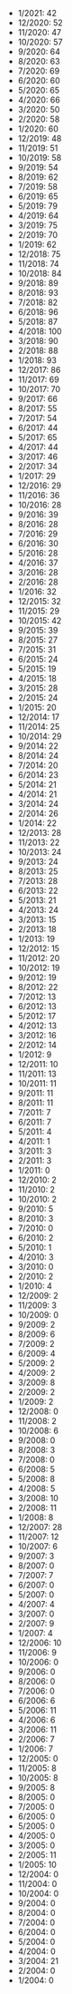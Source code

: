 *  1/2021: 42
*  12/2020: 52
*  11/2020: 47
*  10/2020: 57
*  9/2020: 64
*  8/2020: 63
*  7/2020: 69
*  6/2020: 60
*  5/2020: 65
*  4/2020: 66
*  3/2020: 50
*  2/2020: 58
*  1/2020: 60
*  12/2019: 48
*  11/2019: 51
*  10/2019: 58
*  9/2019: 54
*  8/2019: 62
*  7/2019: 58
*  6/2019: 65
*  5/2019: 79
*  4/2019: 64
*  3/2019: 75
*  2/2019: 70
*  1/2019: 62
*  12/2018: 75
*  11/2018: 74
*  10/2018: 84
*  9/2018: 89
*  8/2018: 93
*  7/2018: 82
*  6/2018: 96
*  5/2018: 87
*  4/2018: 100
*  3/2018: 90
*  2/2018: 88
*  1/2018: 93
*  12/2017: 86
*  11/2017: 69
*  10/2017: 70
*  9/2017: 66
*  8/2017: 55
*  7/2017: 54
*  6/2017: 44
*  5/2017: 65
*  4/2017: 44
*  3/2017: 46
*  2/2017: 34
*  1/2017: 29
*  12/2016: 29
*  11/2016: 36
*  10/2016: 28
*  9/2016: 39
*  8/2016: 28
*  7/2016: 29
*  6/2016: 30
*  5/2016: 28
*  4/2016: 37
*  3/2016: 28
*  2/2016: 28
*  1/2016: 32
*  12/2015: 32
*  11/2015: 29
*  10/2015: 42
*  9/2015: 39
*  8/2015: 27
*  7/2015: 31
*  6/2015: 24
*  5/2015: 19
*  4/2015: 18
*  3/2015: 28
*  2/2015: 24
*  1/2015: 20
*  12/2014: 17
*  11/2014: 25
*  10/2014: 29
*  9/2014: 22
*  8/2014: 24
*  7/2014: 20
*  6/2014: 23
*  5/2014: 21
*  4/2014: 21
*  3/2014: 24
*  2/2014: 26
*  1/2014: 22
*  12/2013: 28
*  11/2013: 22
*  10/2013: 24
*  9/2013: 24
*  8/2013: 25
*  7/2013: 28
*  6/2013: 22
*  5/2013: 21
*  4/2013: 24
*  3/2013: 15
*  2/2013: 18
*  1/2013: 19
*  12/2012: 15
*  11/2012: 20
*  10/2012: 19
*  9/2012: 19
*  8/2012: 22
*  7/2012: 13
*  6/2012: 13
*  5/2012: 17
*  4/2012: 13
*  3/2012: 16
*  2/2012: 14
*  1/2012: 9
*  12/2011: 10
*  11/2011: 13
*  10/2011: 11
*  9/2011: 11
*  8/2011: 11
*  7/2011: 7
*  6/2011: 7
*  5/2011: 4
*  4/2011: 1
*  3/2011: 3
*  2/2011: 3
*  1/2011: 0
*  12/2010: 2
*  11/2010: 2
*  10/2010: 2
*  9/2010: 5
*  8/2010: 3
*  7/2010: 0
*  6/2010: 2
*  5/2010: 1
*  4/2010: 3
*  3/2010: 0
*  2/2010: 2
*  1/2010: 4
*  12/2009: 2
*  11/2009: 3
*  10/2009: 0
*  9/2009: 2
*  8/2009: 6
*  7/2009: 2
*  6/2009: 4
*  5/2009: 2
*  4/2009: 2
*  3/2009: 8
*  2/2009: 2
*  1/2009: 2
*  12/2008: 0
*  11/2008: 2
*  10/2008: 6
*  9/2008: 0
*  8/2008: 3
*  7/2008: 0
*  6/2008: 5
*  5/2008: 8
*  4/2008: 5
*  3/2008: 10
*  2/2008: 11
*  1/2008: 8
*  12/2007: 28
*  11/2007: 12
*  10/2007: 6
*  9/2007: 3
*  8/2007: 0
*  7/2007: 7
*  6/2007: 0
*  5/2007: 0
*  4/2007: 4
*  3/2007: 0
*  2/2007: 9
*  1/2007: 4
*  12/2006: 10
*  11/2006: 9
*  10/2006: 0
*  9/2006: 0
*  8/2006: 0
*  7/2006: 0
*  6/2006: 6
*  5/2006: 11
*  4/2006: 6
*  3/2006: 11
*  2/2006: 7
*  1/2006: 7
*  12/2005: 0
*  11/2005: 8
*  10/2005: 8
*  9/2005: 8
*  8/2005: 0
*  7/2005: 0
*  6/2005: 0
*  5/2005: 0
*  4/2005: 0
*  3/2005: 0
*  2/2005: 11
*  1/2005: 10
*  12/2004: 0
*  11/2004: 0
*  10/2004: 0
*  9/2004: 0
*  8/2004: 0
*  7/2004: 0
*  6/2004: 0
*  5/2004: 0
*  4/2004: 0
*  3/2004: 21
*  2/2004: 0
*  1/2004: 0